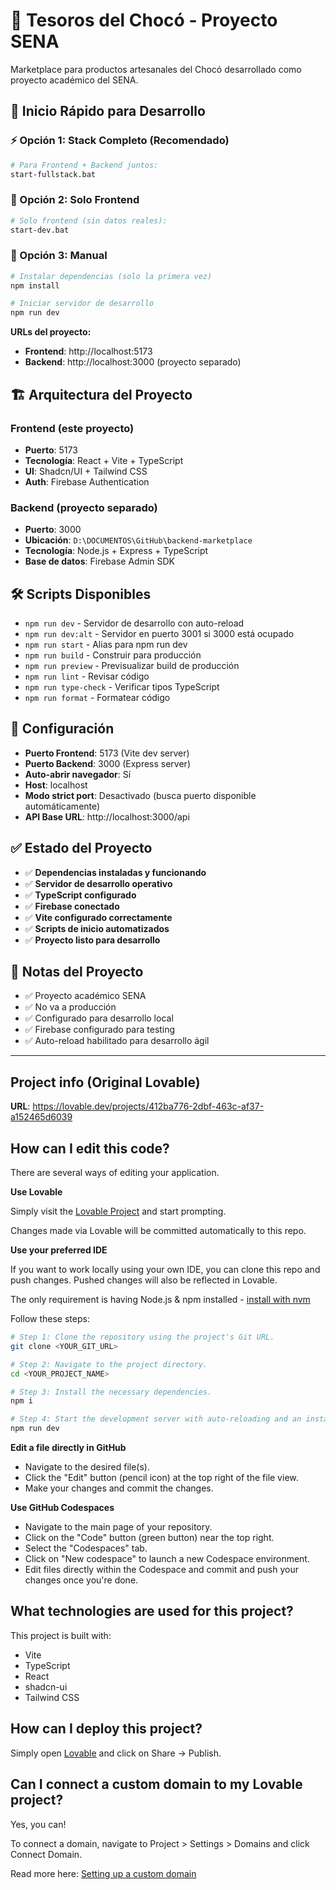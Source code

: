 # 🍫 Tesoros del Chocó - Proyecto SENA

Marketplace para productos artesanales del Chocó desarrollado como proyecto académico del SENA.

## 🚀 Inicio Rápido para Desarrollo

### ⚡ Opción 1: Stack Completo (Recomendado)
```bash
# Para Frontend + Backend juntos:
start-fullstack.bat
```

### 🎨 Opción 2: Solo Frontend
```bash
# Solo frontend (sin datos reales):
start-dev.bat
```

### 🔧 Opción 3: Manual
```bash
# Instalar dependencias (solo la primera vez)
npm install

# Iniciar servidor de desarrollo
npm run dev
```

**URLs del proyecto:**
- **Frontend**: http://localhost:5173
- **Backend**: http://localhost:3000 (proyecto separado)

## 🏗️ Arquitectura del Proyecto

### Frontend (este proyecto)
- **Puerto**: 5173
- **Tecnología**: React + Vite + TypeScript
- **UI**: Shadcn/UI + Tailwind CSS
- **Auth**: Firebase Authentication

### Backend (proyecto separado)
- **Puerto**: 3000  
- **Ubicación**: `D:\DOCUMENTOS\GitHub\backend-marketplace`
- **Tecnología**: Node.js + Express + TypeScript
- **Base de datos**: Firebase Admin SDK

## 🛠️ Scripts Disponibles

- `npm run dev` - Servidor de desarrollo con auto-reload
- `npm run dev:alt` - Servidor en puerto 3001 si 3000 está ocupado
- `npm run start` - Alias para npm run dev
- `npm run build` - Construir para producción
- `npm run preview` - Previsualizar build de producción
- `npm run lint` - Revisar código
- `npm run type-check` - Verificar tipos TypeScript
- `npm run format` - Formatear código

## 🔧 Configuración

- **Puerto Frontend**: 5173 (Vite dev server)
- **Puerto Backend**: 3000 (Express server)
- **Auto-abrir navegador**: Sí
- **Host**: localhost
- **Modo strict port**: Desactivado (busca puerto disponible automáticamente)
- **API Base URL**: http://localhost:3000/api

## ✅ Estado del Proyecto

- ✅ **Dependencias instaladas y funcionando**
- ✅ **Servidor de desarrollo operativo**
- ✅ **TypeScript configurado**
- ✅ **Firebase conectado**
- ✅ **Vite configurado correctamente**
- ✅ **Scripts de inicio automatizados**
- ✅ **Proyecto listo para desarrollo**

## 📝 Notas del Proyecto

- ✅ Proyecto académico SENA
- ✅ No va a producción
- ✅ Configurado para desarrollo local
- ✅ Firebase configurado para testing
- ✅ Auto-reload habilitado para desarrollo ágil

---

## Project info (Original Lovable)

**URL**: https://lovable.dev/projects/412ba776-2dbf-463c-af37-a152465d6039

## How can I edit this code?

There are several ways of editing your application.

**Use Lovable**

Simply visit the [Lovable Project](https://lovable.dev/projects/412ba776-2dbf-463c-af37-a152465d6039) and start prompting.

Changes made via Lovable will be committed automatically to this repo.

**Use your preferred IDE**

If you want to work locally using your own IDE, you can clone this repo and push changes. Pushed changes will also be reflected in Lovable.

The only requirement is having Node.js & npm installed - [install with nvm](https://github.com/nvm-sh/nvm#installing-and-updating)

Follow these steps:

```sh
# Step 1: Clone the repository using the project's Git URL.
git clone <YOUR_GIT_URL>

# Step 2: Navigate to the project directory.
cd <YOUR_PROJECT_NAME>

# Step 3: Install the necessary dependencies.
npm i

# Step 4: Start the development server with auto-reloading and an instant preview.
npm run dev
```

**Edit a file directly in GitHub**

- Navigate to the desired file(s).
- Click the "Edit" button (pencil icon) at the top right of the file view.
- Make your changes and commit the changes.

**Use GitHub Codespaces**

- Navigate to the main page of your repository.
- Click on the "Code" button (green button) near the top right.
- Select the "Codespaces" tab.
- Click on "New codespace" to launch a new Codespace environment.
- Edit files directly within the Codespace and commit and push your changes once you're done.

## What technologies are used for this project?

This project is built with:

- Vite
- TypeScript
- React
- shadcn-ui
- Tailwind CSS

## How can I deploy this project?

Simply open [Lovable](https://lovable.dev/projects/412ba776-2dbf-463c-af37-a152465d6039) and click on Share -> Publish.

## Can I connect a custom domain to my Lovable project?

Yes, you can!

To connect a domain, navigate to Project > Settings > Domains and click Connect Domain.

Read more here: [Setting up a custom domain](https://docs.lovable.dev/tips-tricks/custom-domain#step-by-step-guide)
